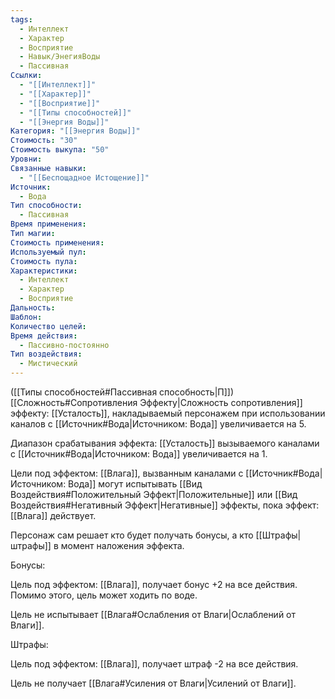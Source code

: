 ```yaml
---
tags:
  - Интеллект
  - Характер
  - Восприятие
  - Навык/ЭнегияВоды
  - Пассивная
Ссылки:
  - "[[Интеллект]]"
  - "[[Характер]]"
  - "[[Восприятие]]"
  - "[[Типы способностей]]"
  - "[[Энергия Воды]]"
Категория: "[[Энергия Воды]]"
Стоимость: "30"
Стоимость выкупа: "50"
Уровни: 
Связанные навыки:
  - "[[Беспощадное Истощение]]"
Источник:
  - Вода
Тип способности:
  - Пассивная
Время применения: 
Тип магии: 
Стоимость применения: 
Используемый пул: 
Стоимость пула: 
Характеристики:
  - Интеллект
  - Характер
  - Восприятие
Дальность: 
Шаблон: 
Количество целей: 
Время действия:
  - Пассивно-постоянно
Тип воздействия:
  - Мистический
---
```

([[Типы способностей#Пассивная способность|П]]) [[Сложность#Cопротивления Эффекту|Сложность сопротивления]] эффекту: [[Усталость]], накладываемый персонажем при использовании каналов с [[Источник#Вода|Источником: Вода]] увеличивается на 5.

Диапазон срабатывания эффекта: [[Усталость]] вызываемого каналами с [[Источник#Вода|Источником: Вода]]  увеличивается на 1.

Цели под эффектом: [[Влага]], вызванным каналами с  [[Источник#Вода|Источником: Вода]] могут испытывать [[Вид Воздействия#Положительный Эффект|Положительные]] или [[Вид Воздействия#Негативный Эффект|Негативные]] эффекты, пока эффект: [[Влага]] действует.

Персонаж сам решает кто будет получать бонусы, а кто [[Штрафы|штрафы]] в момент наложения эффекта. 

Бонусы:

Цель под эффектом: [[Влага]], получает бонус +2 на все действия. Помимо этого, цель может ходить по воде.

Цель не испытывает [[Влага#Ослабления от Влаги|Ослаблений от Влаги]].

Штрафы: 

Цель под эффектом: [[Влага]], получает штраф -2 на все действия. 

Цель не получает [[Влага#Усиления от Влаги|Усилений от Влаги]].
